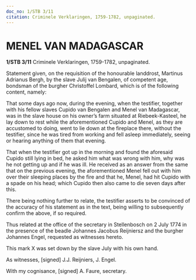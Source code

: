 ```yaml
---
doc_no: 1/STB 3/11
citation: Criminele Verklaringen, 1759-1782, unpaginated.
---
```


# MENEL VAN MADAGASCAR

**1/STB 3/11** Criminele Verklaringen, 1759-1782, unpaginated.

Statement given, on the requisition of the honourable landdrost, Martinus Adrianus Bergh, by the slave Julij van Bengalen, of competent age, bondsman of the burgher Christoffel Lombard, which is of the following content, namely:

That some days ago now, during the evening, when the testifier, together with his fellow slaves Cupido van Bengalen and Menel van Madagascar, was in the slave house on his owner’s farm situated at Riebeek-Kasteel, he lay down to rest while the aforementioned Cupido and Menel, as they are accustomed to doing, went to lie down at the fireplace there, without the testifier, since he was tired from working and fell asleep immediately, seeing or hearing anything of them that evening.

That when the testifier got up in the morning and found the aforesaid Cupido still lying in bed, he asked him what was wrong with him, why was he not getting up and if he was ill. He received as an answer from the same that on the previous evening, the aforementioned Menel fell out with him over their sleeping places by the fire and that he, Menel, had hit Cupido with a spade on his head; which Cupido then also came to die seven days after this.

There being nothing further to relate, the testifier asserts to be convinced of the accuracy of his statement as in the text, being willing to subsequently confirm the above, if so required.

Thus related at the office of the secretary in Stellenbosch on 2 July 1774 in the presence of the beadle Johannes Jacobus Reijniersz and the burgher Johannes Engel, requested as witnesses hereto.

This mark X was set down by the slave July with his own hand.

As witnesses, \[signed\] J.J. Reijniers, J. Engel.

With my cognisance, \[signed\] A. Faure, secretary.